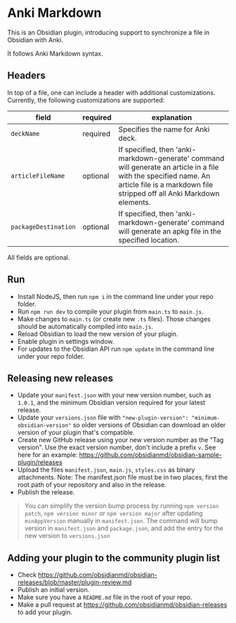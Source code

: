 # Anki Markdown

This is an Obsidian plugin, introducing support to synchronize a file in Obsidian with Anki.

It follows Anki Markdown syntax.

## Headers

In top of a file, one can include a header with additional customizations. Currently, the following customizations are supported:

| field                | required | explanation                                                                                                                                                                                 |
|----------------------|----------|---------------------------------------------------------------------------------------------------------------------------------------------------------------------------------------------|
| `deckName`           | required | Specifies the name for Anki deck.                                                                                                                                                           |
| `articleFileName`    | optional | If specified, then 'anki-markdown-generate' command will generate an article in a file with the specified name. An article file is a markdown file stripped off all Anki Markdown elements. |
| `packageDestination` | optional | If specified, then 'anki-markdown-generate' command will generate an apkg file in the specified location.                                                                                   |


All fields are optional.

## Run

- Install NodeJS, then run `npm i` in the command line under your repo folder.
- Run `npm run dev` to compile your plugin from `main.ts` to `main.js`.
- Make changes to `main.ts` (or create new `.ts` files). Those changes should be automatically compiled into `main.js`.
- Reload Obsidian to load the new version of your plugin.
- Enable plugin in settings window.
- For updates to the Obsidian API run `npm update` in the command line under your repo folder.

## Releasing new releases

- Update your `manifest.json` with your new version number, such as `1.0.1`, and the minimum Obsidian version required for your latest release.
- Update your `versions.json` file with `"new-plugin-version": "minimum-obsidian-version"` so older versions of Obsidian can download an older version of your plugin that's compatible.
- Create new GitHub release using your new version number as the "Tag version". Use the exact version number, don't include a prefix `v`. See here for an example: https://github.com/obsidianmd/obsidian-sample-plugin/releases
- Upload the files `manifest.json`, `main.js`, `styles.css` as binary attachments. Note: The manifest.json file must be in two places, first the root path of your repository and also in the release.
- Publish the release.

> You can simplify the version bump process by running `npm version patch`, `npm version minor` or `npm version major` after updating `minAppVersion` manually in `manifest.json`.
> The command will bump version in `manifest.json` and `package.json`, and add the entry for the new version to `versions.json`

## Adding your plugin to the community plugin list

- Check https://github.com/obsidianmd/obsidian-releases/blob/master/plugin-review.md
- Publish an initial version.
- Make sure you have a `README.md` file in the root of your repo.
- Make a pull request at https://github.com/obsidianmd/obsidian-releases to add your plugin.
